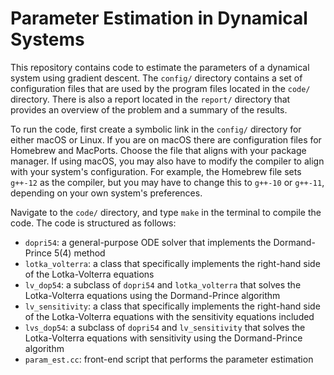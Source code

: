 # Parameter Estimation in Dynamical Systems

This repository contains code to estimate the parameters of a dynamical system
using gradient descent. The `config/` directory contains a set of configuration
files that are used by the program files located in the `code/` directory. There
is also a report located in the `report/` directory that provides an overview of
the problem and a summary of the results.

To run the code, first create a symbolic link in the `config/` directory for 
either macOS or Linux. If you are on macOS there are configuration files for 
Homebrew and MacPorts. Choose the file that aligns with your package manager. If
using macOS, you may also have to modify the compiler to align with your
system's configuration. For example, the Homebrew file sets `g++-12` as the
compiler, but you may have to change this to `g++-10` or `g++-11`, depending on
your own system's preferences.

Navigate to the `code/` directory, and type `make` in the terminal to compile
the code. The code is structured as follows:

* `dopri54`: a general-purpose ODE solver that implements the Dormand-Prince 
  5(4) method
* `lotka_volterra`: a class that specifically implements the right-hand side of 
  the Lotka-Volterra equations
* `lv_dop54`: a subclass of `dopri54` and `lotka_volterra` that solves the
  Lotka-Volterra equations using the Dormand-Prince algorithm
* `lv_sensitivity`: a class that specifically implements the right-hand side of
  the Lotka-Volterra equations with the sensitivity equations included
* `lvs_dop54`: a subclass of `dopri54` and `lv_sensitivity` that solves the
  Lotka-Volterra equations with sensitivity using the Dormand-Prince algorithm
* `param_est.cc`: front-end script that performs the parameter estimation

